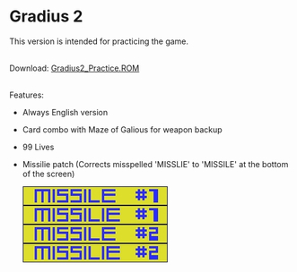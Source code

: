 

# Gradius 2

This version is intended for practicing the game.  
<br>  

Download: [Gradius2_Practice.ROM](Gradius2_Practice.ROM)  
<br>

Features:
- Always English version 
- Card combo with  Maze of Galious for weapon backup
- 99 Lives
- Missilie patch (Corrects misspelled 'MISSLIE' to 'MISSILE' at the bottom of the screen)

	![Missle misspelled](https://raw.githubusercontent.com/LarsThe18Th/Small-Projects/master/MSX/IPS%20Patches/Nemesis2%20Missilie%20Patch/Missilie.jpg)
